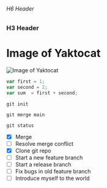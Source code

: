###### H6 Header
### H3 Header

# Image of Yaktocat

![Image of Yaktocat](https://octodex.github.com/images/yaktocat.png)

```javascript
var first = 1;
var second = 2;
var sum  = first + second;
```

```git init
git init
```

``` git merge
git merge main
```

```git status
git status
```



- [x] Merge
- [ ] Resolve merge conflict
- [x] Clone git repo
- [ ] Start a new feature branch
- [ ] Start a release branch
- [ ] Fix bugs in old feature branch
- [ ] Introduce myself to the world

